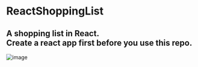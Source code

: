 # ReactShoppingList
A shopping list in React.</br>
**Create a react app first before you use this repo.**
--------
![image](https://user-images.githubusercontent.com/56716178/176025323-35d2136e-7486-43c0-847c-1c8bbf69b2c2.png)

